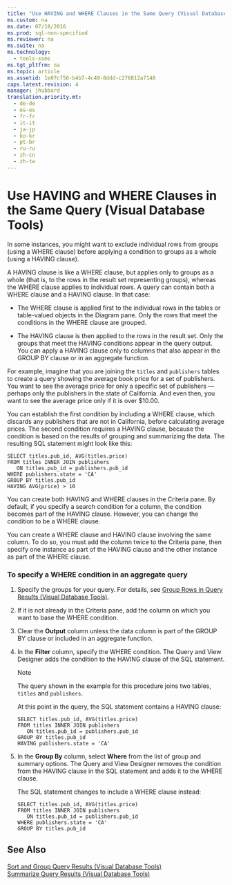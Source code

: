 ```yaml
---
title: "Use HAVING and WHERE Clauses in the Same Query (Visual Database Tools)"
ms.custom: na
ms.date: 07/18/2016
ms.prod: sql-non-specified
ms.reviewer: na
ms.suite: na
ms.technology: 
  - tools-ssms
ms.tgt_pltfrm: na
ms.topic: article
ms.assetid: 1e07cf56-b4b7-4c49-8ddd-c276812a7148
caps.latest.revision: 4
manager: jhubbard
translation.priority.mt: 
  - de-de
  - es-es
  - fr-fr
  - it-it
  - ja-jp
  - ko-kr
  - pt-br
  - ru-ru
  - zh-cn
  - zh-tw
---
```

# Use HAVING and WHERE Clauses in the Same Query (Visual Database Tools)
In some instances, you might want to exclude individual rows from groups (using a WHERE clause) before applying a condition to groups as a whole (using a HAVING clause).  
  
A HAVING clause is like a WHERE clause, but applies only to groups as a whole (that is, to the rows in the result set representing groups), whereas the WHERE clause applies to individual rows. A query can contain both a WHERE clause and a HAVING clause. In that case:  
  
-   The WHERE clause is applied first to the individual rows in the tables or table-valued objects in the Diagram pane. Only the rows that meet the conditions in the WHERE clause are grouped.  
  
-   The HAVING clause is then applied to the rows in the result set. Only the groups that meet the HAVING conditions appear in the query output. You can apply a HAVING clause only to columns that also appear in the GROUP BY clause or in an aggregate function.  
  
For example, imagine that you are joining the `titles` and `publishers` tables to create a query showing the average book price for a set of publishers. You want to see the average price for only a specific set of publishers — perhaps only the publishers in the state of California. And even then, you want to see the average price only if it is over $10.00.  
  
You can establish the first condition by including a WHERE clause, which discards any publishers that are not in California, before calculating average prices. The second condition requires a HAVING clause, because the condition is based on the results of grouping and summarizing the data. The resulting SQL statement might look like this:  
  
```  
SELECT titles.pub_id, AVG(titles.price)  
FROM titles INNER JOIN publishers  
   ON titles.pub_id = publishers.pub_id  
WHERE publishers.state = 'CA'  
GROUP BY titles.pub_id  
HAVING AVG(price) > 10  
```  
  
You can create both HAVING and WHERE clauses in the Criteria pane. By default, if you specify a search condition for a column, the condition becomes part of the HAVING clause. However, you can change the condition to be a WHERE clause.  
  
You can create a WHERE clause and HAVING clause involving the same column. To do so, you must add the column twice to the Criteria pane, then specify one instance as part of the HAVING clause and the other instance as part of the WHERE clause.  
  
### To specify a WHERE condition in an aggregate query  
  
1.  Specify the groups for your query. For details, see [Group Rows in Query Results &#40;Visual Database Tools&#41;](../content/Group-Rows-in-Query-Results--Visual-Database-Tools-.md).  
  
2.  If it is not already in the Criteria pane, add the column on which you want to base the WHERE condition.  
  
3.  Clear the **Output** column unless the data column is part of the GROUP BY clause or included in an aggregate function.  
  
4.  In the **Filter** column, specify the WHERE condition. The Query and View Designer adds the condition to the HAVING clause of the SQL statement.  
  
    > [!NOTE]  
    > The query shown in the example for this procedure joins two tables, `titles` and `publishers`.  
  
    At this point in the query, the SQL statement contains a HAVING clause:  
  
    ```  
    SELECT titles.pub_id, AVG(titles.price)  
    FROM titles INNER JOIN publishers   
       ON titles.pub_id = publishers.pub_id  
    GROUP BY titles.pub_id  
    HAVING publishers.state = 'CA'  
    ```  
  
5.  In the **Group By** column, select **Where** from the list of group and summary options. The Query and View Designer removes the condition from the HAVING clause in the SQL statement and adds it to the WHERE clause.  
  
    The SQL statement changes to include a WHERE clause instead:  
  
    ```  
    SELECT titles.pub_id, AVG(titles.price)  
    FROM titles INNER JOIN publishers   
       ON titles.pub_id = publishers.pub_id  
    WHERE publishers.state = 'CA'  
    GROUP BY titles.pub_id  
    ```  
  
## See Also  
[Sort and Group Query Results &#40;Visual Database Tools&#41;](../content/Sort-and-Group-Query-Results--Visual-Database-Tools-.md)  
[Summarize Query Results &#40;Visual Database Tools&#41;](../content/Summarize-Query-Results--Visual-Database-Tools-.md)  
  
